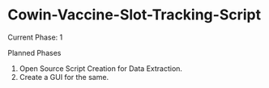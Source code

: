 # Cowin-Vaccine-Slot-Tracking-Script

Current Phase: 1

Planned Phases
1. Open Source Script Creation for Data Extraction.
2. Create a GUI for the same.

